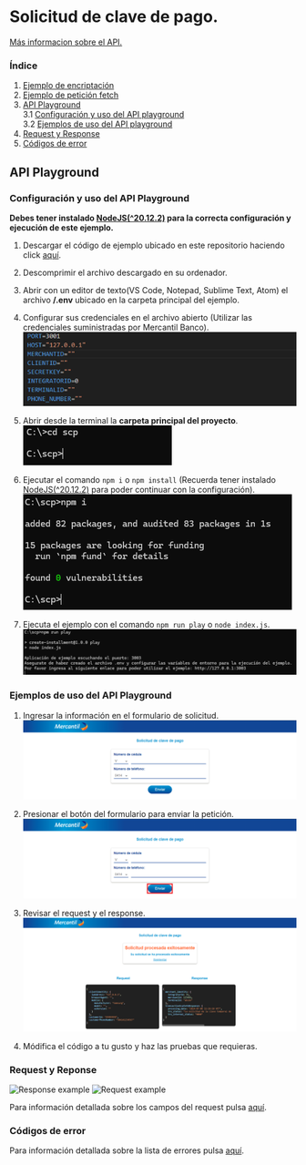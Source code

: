 # Solicitud de clave de pago.

[Más informacion sobre el API.](https://apiportal.mercantilbanco.com/mercantil-banco/produccion/product/21040)

### Índice
    
1. [Ejemplo de encriptación](./modules/crypto.js)
2. [Ejemplo de petición fetch](./modules/scp.js)
3. [API Playground](#playground)<br>
3.1 [Configuración y uso del API playground](#playground-config)<br>
3.2 [Ejemplos de uso del API playground](#playground-examples)
4. [Request y Response](#rq)
5. [Códigos de error](#error-codes)


<a id="playground" ></a>
## API Playground

<a id="playground-config"> </a>
### Configuración y uso del API Playground

**Debes tener instalado [NodeJS(^20.12.2)](https://nodejs.org/) para la correcta configuración y ejecución de este ejemplo.**

1. Descargar el código de ejemplo ubicado en este repositorio haciendo click [aquí](https://github.com/apimercantil/api-playground/releases/download/V1/scp.zip).<br>

2. Descomprimir el archivo descargado en su ordenador.<br>

3. Abrir con un editor de texto(VS Code, Notepad, Sublime Text, Atom) el archivo **/.env** ubicado en la carpeta principal del ejemplo.<br>

4. Configurar sus credenciales en el archivo abierto (Utilizar las credenciales suministradas por Mercantil Banco).<br>
![Imagen de ejemplo](./img/readme-img-1.png)

5. Abrir desde la terminal la **carpeta principal del proyecto**.<br>
![Imagen de ejemplo](./img/readme-img-2.png)

6. Ejecutar el comando ```npm i``` o ```npm install``` (Recuerda tener instalado [NodeJS(^20.12.2)](https://nodejs.org/) para poder continuar con la configuración).<br>
![Imagen de ejemplo](./img/readme-img-3.png)

7. Ejecuta el ejemplo con el comando ```npm run play``` o ```node index.js```.<br>
![Imagen de ejemplo](./img/readme-img-4.png)

<a id="playground-examples"></a>
### Ejemplos de uso del API Playground

1. Ingresar la información en el formulario de solicitud.<br>
![Imagen de ejemplo](./img/readme-img-5.png)

8. Presionar el botón del formulario para enviar la petición.<br>
![Imagen de ejemplo](./img/readme-img-6.png)

9. Revisar el request y el response.<br>
![Imagen de ejemplo](./img/readme-img-7.png)

10. Módifica el código a tu gusto y haz las pruebas que requieras.<br>

<a id="rq"></a>
### Request y Reponse

![Response example](https://www.mercantilbanco.com/mercprod/apiportal/images/request_api_scp.png)
![Request example](https://www.mercantilbanco.com/mercprod/apiportal/images/response_api_scp.png)

Para información detallada sobre los campos del request pulsa [aquí](https://www.mercantilbanco.com/mercprod/apiportal/pdfs/api_scp_c2p_descripcion_de_atributos_y_campos_0.pdf).
<a id="error-codes"></a>
### Códigos de error

Para información detallada sobre la lista de errores pulsa [aquí](https://www.mercantilbanco.com/mercprod/apiportal/pdfs/api_scp_c2p_tipo_de_errores_0.pdf).
